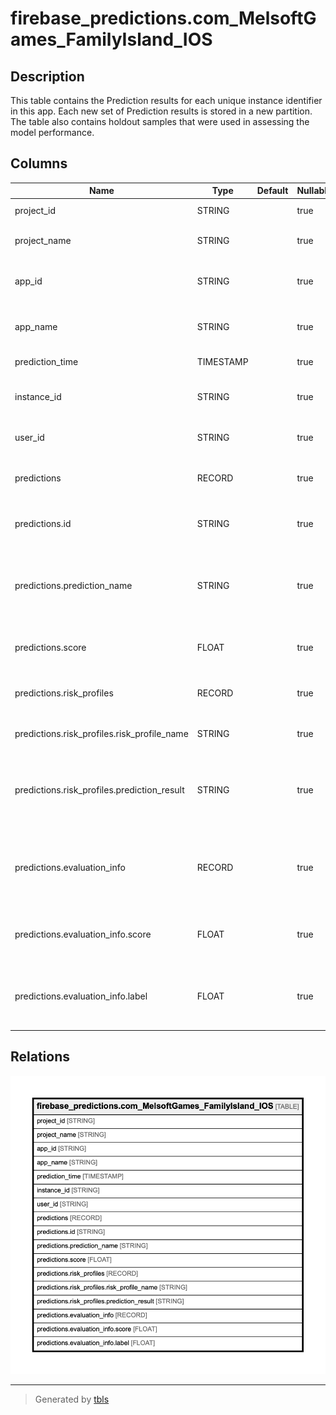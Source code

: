 # firebase_predictions.com_MelsoftGames_FamilyIsland_IOS

## Description

This table contains the Prediction results for each unique instance identifier in this app. Each new set of Prediction results is stored in a new partition. The table also contains holdout samples that were used in assessing the model performance.  


## Columns

| Name | Type | Default | Nullable | Children | Parents | Comment |
| ---- | ---- | ------- | -------- | -------- | ------- | ------- |
| project_id | STRING |  | true |  |  | The GCP project ID |
| project_name | STRING |  | true |  |  | The GCP project name |
| app_id | STRING |  | true |  |  | The Firebase application ID |
| app_name | STRING |  | true |  |  | The Firebase application name |
| prediction_time | TIMESTAMP |  | true |  |  | Prediction timestamp |
| instance_id | STRING |  | true |  |  | Unique identifier for each instance ID |
| user_id | STRING |  | true |  |  | Developer defined user ID |
| predictions | RECORD |  | true |  |  | List of predictions for this app |
| predictions.id | STRING |  | true |  |  | Unique identifier for each prediction |
| predictions.prediction_name | STRING |  | true |  |  | Name of the prediction as listed in the Firebase console |
| predictions.score | FLOAT |  | true |  |  | User's raw score for this prediction<br> |
| predictions.risk_profiles | RECORD |  | true |  |  | List of available risk profiles |
| predictions.risk_profiles.risk_profile_name | STRING |  | true |  |  | Name of the risk profile |
| predictions.risk_profiles.prediction_result | STRING |  | true |  |  | Result of the prediction for this instance given this risk profile<br> |
| predictions.evaluation_info | RECORD |  | true |  |  | If present, this was part of the holdout set used to evaluate the model |
| predictions.evaluation_info.score | FLOAT |  | true |  |  | Evaluation prediction score (between 0.0 or 1.0) |
| predictions.evaluation_info.label | FLOAT |  | true |  |  | Evaluation label (either 0.0 [negative] or 1.0 [positive]) |

## Relations

![er](firebase_predictions.com_MelsoftGames_FamilyIsland_IOS.png)

---

> Generated by [tbls](https://github.com/Melsoft-Games/tbls)

